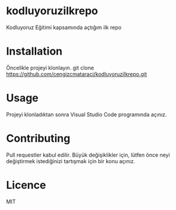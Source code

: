 # kodluyoruzilkrepo
 Kodluyoruz Eğitimi kapsamında açtığım ilk repo
# Installation 
Öncelikle projeyi klonlayın. 
git clone https://github.com/cengizcmataraci/kodluyoruzilkrepo.git

# Usage
Projeyi klonladıktan sonra Visual Studio Code programında açınız.

# Contributing
Pull requestler kabul edilir. Büyük değişiklikler için, lütfen önce neyi değiştirmek istediğinizi tartışmak için bir konu açınız.
# Licence
MIT
